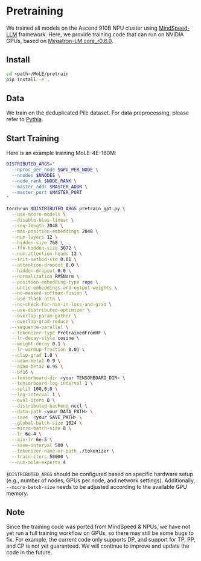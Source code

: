 # Pretraining

We trained all models on the Ascend 910B NPU cluster using [MindSpeed-LLM](https://gitee.com/ascend/MindSpeed-LLM) framework. Here, we provide training code that can run on NVIDIA GPUs, based on [Megatron-LM core_r0.6.0](https://github.com/NVIDIA/Megatron-LM/tree/core_r0.6.0).

## Install

```bash
cd <path>/MoLE/pretrain
pip install -e .
```

## Data 

We train on the deduplicated Pile dataset. For data preprocessing, please refer to [Pythia](https://github.com/EleutherAI/pythia?tab=readme-ov-file#reproducing-training).

## Start Training
Here is an example training MoLE-4E-160M:
```bash
DISTRIBUTED_ARGS="
  --nproc_per_node $GPU_PER_NODE \
  --nnodes $NNODES \
  --node_rank $NODE_RANK \
  --master_addr $MASTER_ADDR \
  --master_port $MASTER_PORT
"

torchrun $DISTRIBUTED_ARGS pretrain_gpt.py \
  --use-mcore-models \
  --disable-bias-linear \
  --seq-length 2048 \
  --max-position-embeddings 2048 \
  --num-layers 12 \
  --hidden-size 768 \
  --ffn-hidden-size 3072 \
  --num-attention-heads 12 \
  --init-method-std 0.01 \
  --attention-dropout 0.0 \
  --hidden-dropout 0.0 \
  --normalization RMSNorm \
  --position-embedding-type rope \
  --untie-embeddings-and-output-weights \
  --no-masked-softmax-fusion \
  --use-flash-attn \
  --no-check-for-nan-in-loss-and-grad \
  --use-distributed-optimizer \
  --overlap-param-gather \
  --overlap-grad-reduce \
  --sequence-parallel \
  --tokenizer-type PretrainedFromHF \
  --lr-decay-style cosine \
  --weight-decay 0.1 \
  --lr-warmup-fraction 0.01 \
  --clip-grad 1.0 \
  --adam-beta1 0.9 \
  --adam-beta2 0.95 \
  --bf16 \
  --tensorboard-dir <your TENSORBOARD_DIR> \
  --tensorboard-log-interval 1 \
  --split 100,0,0 \
  --log-interval 1 \
  --eval-iters 0 \
  --distributed-backend nccl \
  --data-path <your DATA_PATH> \
  --save  <your SAVE_PATH> \
  --global-batch-size 1024 \
  --micro-batch-size 8 \
  --lr 6e-4 \
  --min-lr 6e-5 \
  --save-interval 500 \
  --tokenizer-name-or-path ./tokenizer \
  --train-iters 50000 \
  --num-mole-experts 4
```
`$DISTRIBUTED_ARGS` should be configured based on specific hardware setup (e.g., number of nodes, GPUs per node, and network settings). Additionally, `--micro-batch-size` needs to be adjusted according to the available GPU memory.


## Note
Since the training code was ported from MindSpeed & NPUs, we have not yet run a full training workflow on GPUs, so there may still be some bugs to fix. For example, the current code only supports DP, and support for TP, PP, and CP is not yet guaranteed. We will continue to improve and update the code in the future.
